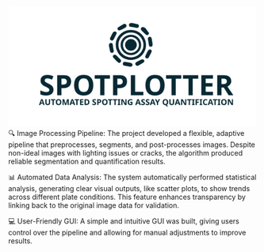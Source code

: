 <img src="LogoVerticalDark.svg" alt="Logo" style="width: 500px;" />
🔍 Image Processing Pipeline: The project developed a flexible, adaptive pipeline that preprocesses, segments, and post-processes images. Despite non-ideal images with lighting issues or cracks, the algorithm produced reliable segmentation and quantification results.

📊 Automated Data Analysis: The system automatically performed statistical analysis, generating clear visual outputs, like scatter plots, to show trends across different plate conditions. This feature enhances transparency by linking back to the original image data for validation.

💻 User-Friendly GUI: A simple and intuitive GUI was built, giving users control over the pipeline and allowing for manual adjustments to improve results.
